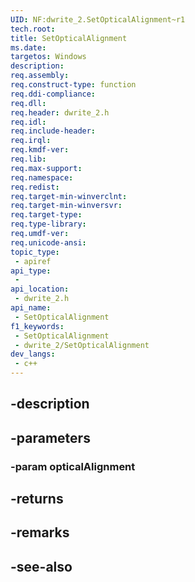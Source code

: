 ```yaml
---
UID: NF:dwrite_2.SetOpticalAlignment~r1
tech.root: 
title: SetOpticalAlignment
ms.date: 
targetos: Windows
description: 
req.assembly: 
req.construct-type: function
req.ddi-compliance: 
req.dll: 
req.header: dwrite_2.h
req.idl: 
req.include-header: 
req.irql: 
req.kmdf-ver: 
req.lib: 
req.max-support: 
req.namespace: 
req.redist: 
req.target-min-winverclnt: 
req.target-min-winversvr: 
req.target-type: 
req.type-library: 
req.umdf-ver: 
req.unicode-ansi: 
topic_type:
 - apiref
api_type:
 - 
api_location:
 - dwrite_2.h
api_name:
 - SetOpticalAlignment
f1_keywords:
 - SetOpticalAlignment
 - dwrite_2/SetOpticalAlignment
dev_langs:
 - c++
---
```


## -description

## -parameters

### -param opticalAlignment

## -returns

## -remarks

## -see-also


